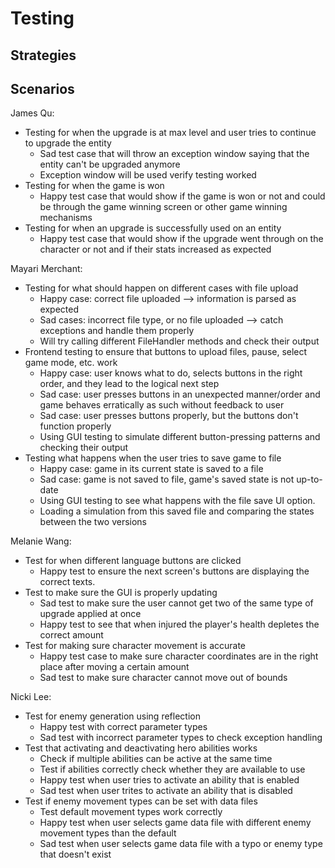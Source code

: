 # Testing

## Strategies

## Scenarios

James Qu:
* Testing for when the upgrade is at max level and user tries to continue to upgrade the entity
    * Sad test case that will throw an exception window saying that the entity can't be upgraded anymore
    * Exception window will be used verify testing worked
* Testing for when the game is won
  * Happy test case that would show if the game is won or not and could be through the game winning screen or other 
  game winning mechanisms
* Testing for when an upgrade is successfully used on an entity
  * Happy test case that would show if the upgrade went through on the character or not and if their
stats increased as expected

Mayari Merchant: 
* Testing for what should happen on different cases with file upload 
  * Happy case: correct file uploaded --> information is parsed as expected 
  * Sad cases: incorrect file type, or no file uploaded --> catch exceptions and handle them properly 
  * Will try calling different FileHandler methods and check their output 
* Frontend testing to ensure that buttons to upload files, pause, select game mode, etc. work 
  * Happy case: user knows what to do, selects buttons in the right order, and they lead to the logical next step 
  * Sad case: user presses buttons in an unexpected manner/order and game behaves erratically as such without feedback to user 
  * Sad case: user presses buttons properly, but the buttons don't function properly 
  * Using GUI testing to simulate different button-pressing patterns and checking their output 
* Testing what happens when the user tries to save game to file 
  * Happy case: game in its current state is saved to a file 
  * Sad case: game is not saved to file, game's saved state is not up-to-date
  * Using GUI testing to see what happens with the file save UI option. 
  * Loading a simulation from this saved file and comparing the states between the two versions 

Melanie Wang:
* Test for when different language buttons are clicked
  * Happy test to ensure the next screen's buttons are displaying the correct texts.
* Test to make sure the GUI is properly updating
  * Sad test to make sure the user cannot get two of the same type of upgrade applied at once
  * Happy test to see that when injured the player's health depletes the correct amount
* Test for making sure character movement is accurate
  * Happy test case to make sure character coordinates are in the right place after moving a certain amount
  * Sad test to make sure character cannot move out of bounds

Nicki Lee:
* Test for enemy generation using reflection
  * Happy test with correct parameter types
  * Sad test with incorrect parameter types to check exception handling
* Test that activating and deactivating hero abilities works
  * Check if multiple abilities can be active at the same time
  * Test if abilities correctly check whether they are available to use
  * Happy test when user tries to activate an ability that is enabled
  * Sad test when user trites to activate an ability that is disabled
* Test if enemy movement types can be set with data files
  * Test default movement types work correctly
  * Happy test when user selects game data file with different enemy movement types than
  the default
  * Sad test when user selects game data file with a typo or enemy type that doesn't exist